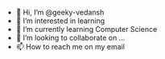 - 👋 Hi, I’m @geeky-vedansh
- 👀 I’m interested in learning 
- 🌱 I’m currently learning Computer Science
- 💞️ I’m looking to collaborate on ...
- 📫 How to reach me on my email

<!---
geeky-vedansh/geeky-vedansh is a ✨ special ✨ repository because its `README.md` (this file) appears on your GitHub profile.
You can click the Preview link to take a look at your changes.
--->
